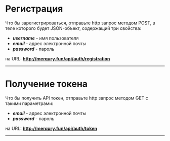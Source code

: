 <h1>Регистрация</h1>
<p>Что бы зарегистрироваться, отправьте http запрос методом POST, в теле которого будет JSON-объект, содержащий три свойства:</p>

* ***username*** - имя пользователя
* ***email*** - адрес электронной почты
* ***password*** - пароль

на URL: **http://merqury.fun/api/auth/registration**
<hr>

<h1>Получение токена</h1>
<p>Что бы получить API токен, отправьте http запрос методом GET с такими параметрами:</p>

* ***email*** - адрес электронной почты
* ***password*** - пароль

на URL: **http://merqury.fun/api/auth/token**
<hr>

